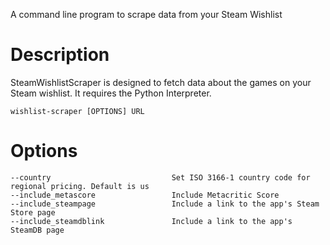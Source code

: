 A command line program to scrape data from your Steam Wishlist
# Description
SteamWishlistScraper is designed to fetch data about the games on your Steam wishlist. It requires the Python Interpreter.

`wishlist-scraper [OPTIONS] URL`
# Options
```
--country                           Set ISO 3166-1 country code for regional pricing. Default is us
--include_metascore                 Include Metacritic Score
--include_steampage                 Include a link to the app's Steam Store page
--include_steamdblink               Include a link to the app's SteamDB page
```



